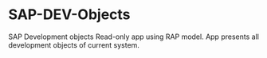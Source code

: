 # SAP-DEV-Objects
SAP Development objects
Read-only app using RAP model. App presents all development objects of current system.
